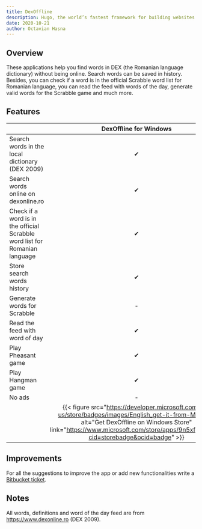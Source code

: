 ```yaml
---
title: DexOffline
description: Hugo, the world’s fastest framework for building websites
date: 2020-10-21
author: Octavian Hasna
---
```


## Overview
These applications help you find words in DEX (the Romanian language dictionary) without being online.
Search words can be saved in history. Besides, you can check if a word is in the official Scrabble word list for 
Romanian language, you can read the feed with words of the day, generate valid words for the Scrabble game and much more.

## Features
| | DexOffline for Windows | DexOffline Plus for Windows | DexOffline for Android | DexOffline Plus for Android |
| --- | :---: | :---: | :---: | :---: |
| Search words in the local dictionary (DEX 2009) | ✔ | ✔ | ✔ | ✔ |
| Search words online on dexonline.ro | ✔ | ✔ | ✔ | ✔ |
| Check if a word is in the official Scrabble word list for Romanian language | ✔ | ✔ | ✔ | ✔ |
| Store search words history | ✔ | ✔ | ✔ | ✔ |
| Generate words for Scrabble | - | ✔ | ✔ | ✔ |
| Read the feed with word of day | ✔ | ✔ | ✔ | ✔ |
| Play Pheasant game | ✔ | ✔ | ✔ | ✔ |
| Play Hangman game | ✔ | ✔ | ✔ | ✔ |
| No ads | - |  ✔ | - | ✔ |
| | {{< figure src="https://developer.microsoft.com/en-us/store/badges/images/English_get-it-from-MS.png" alt="Get DexOffline on Windows Store" link="https://www.microsoft.com/store/apps/9n5xfpst5974?cid=storebadge&ocid=badge" >}} | {{< figure src="https://developer.microsoft.com/en-us/store/badges/images/English_get-it-from-MS.png" alt="Get DexOffline Plus on Windows Store" link="https://www.microsoft.com/store/apps/9nfvk1wqt472?cid=storebadge&ocid=badge" >}} | {{< figure src="https://play.google.com/intl/en_us/badges/static/images/badges/en_badge_web_generic.png" alt="Get DexOffline on Google Play" link="https://play.google.com/store/apps/details?id=ro.hasna.dexoffline&utm_source=site" >}} | {{< figure src="https://play.google.com/intl/en_us/badges/static/images/badges/en_badge_web_generic.png" alt="Get DexOffline on Google Play" link="https://play.google.com/store/apps/details?id=ro.hasna.dexoffline.plus&utm_source=site" >}} |

## Improvements
For all the suggestions to improve the app or add new functionalities write a [Bitbucket ticket](https://bitbucket.org/octavianh/dex-offline/issues). 

## Notes
All words, definitions and word of the day feed are from https://www.dexonline.ro (DEX 2009).